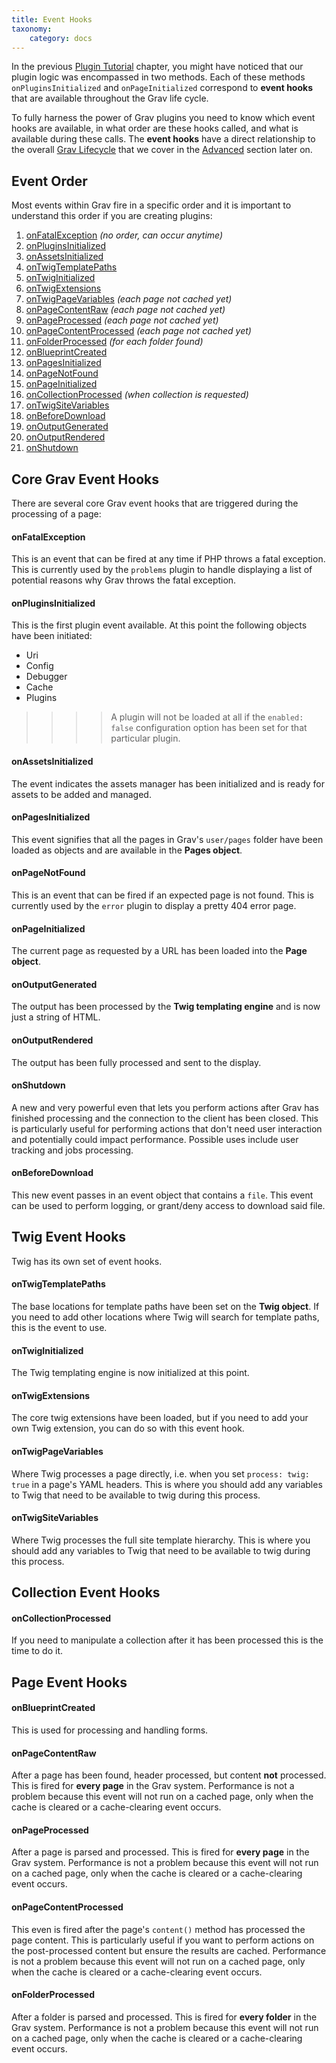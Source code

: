 ```yaml
---
title: Event Hooks
taxonomy:
    category: docs
---
```


In the previous [Plugin Tutorial](../plugin-tutorial) chapter, you might have noticed that our plugin logic was encompassed in two methods.  Each of these methods `onPluginsInitialized` and `onPageInitialized` correspond to **event hooks** that are available throughout the Grav life cycle.

To fully harness the power of Grav plugins you need to know which event hooks are available, in what order are these hooks called, and what is available during these calls.  The **event hooks** have a direct relationship to the overall [Grav Lifecycle](../../advanced/grav-lifecycle) that we cover in the [Advanced](../../advanced) section later on.

## Event Order

Most events within Grav fire in a specific order and it is important to understand this order if you are creating plugins:

1. [onFatalException](#onfatalexception) _(no order, can occur anytime)_
1. [onPluginsInitialized](#onpluginsinitialized)
1. [onAssetsInitialized](#onassetsinitialized)
1. [onTwigTemplatePaths](#ontwigtemplatepaths)
1. [onTwigInitialized](#ontwiginitialized)
1. [onTwigExtensions](#ontwigextensions)
1. [onTwigPageVariables](#ontwigpagevariables) _(each page not cached yet)_
1. [onPageContentRaw](#onpagecontentraw) _(each page not cached yet)_
1. [onPageProcessed](#onpageprocessed) _(each page not cached yet)_
1. [onPageContentProcessed](#onpagecontentprocessed) _(each page not cached yet)_
1. [onFolderProcessed](#onfolderprocessed) _(for each folder found)_
1. [onBlueprintCreated](#onblueprintcreated)
1. [onPagesInitialized](#onpagesinitialized)
1. [onPageNotFound](#onpagenotfound)
1. [onPageInitialized](#onpageinitialized)
1. [onCollectionProcessed](#oncollectionprocessed) _(when collection is requested)_
1. [onTwigSiteVariables](#ontwigsitevariables)
1. [onBeforeDownload](#onbeforedownload)
1. [onOutputGenerated](#onoutputgenerated)
1. [onOutputRendered](#onoutputrendered)
1. [onShutdown](#onshutdown)


## Core Grav Event Hooks

There are several core Grav event hooks that are triggered during the processing of a page:

<a name="onFatalException"></a>
#### onFatalException

This is an event that can be fired at any time if PHP throws a fatal exception. This is currently used by the `problems` plugin to handle displaying a list of potential reasons why Grav throws the fatal exception.

<a name="onPluginsInitialized"></a>
#### onPluginsInitialized

This is the first plugin event available. At this point the following objects have been initiated:

* Uri
* Config
* Debugger
* Cache
* Plugins

>>>> A plugin will not be loaded at all if the `enabled: false` configuration option has been set for that particular plugin.


#### onAssetsInitialized

The event indicates the assets manager has been initialized and is ready for assets to be added and managed.

#### onPagesInitialized

This event signifies that all the pages in Grav's `user/pages` folder have been loaded as objects and are available in the **Pages object**.

#### onPageNotFound

This is an event that can be fired if an expected page is not found. This is currently used by the `error` plugin to display a pretty 404 error page.

#### onPageInitialized

The current page as requested by a URL has been loaded into the **Page object**.

#### onOutputGenerated

The output has been processed by the **Twig templating engine** and is now just a string of HTML.

#### onOutputRendered

The output has been fully processed and sent to the display.

#### onShutdown

A new and very powerful even that lets you perform actions after Grav has finished processing and the connection to the client has been closed.  This is particularly useful for performing actions that don't need user interaction and potentially could impact performance.  Possible uses include user tracking and jobs processing.

#### onBeforeDownload

This new event passes in an event object that contains a `file`.  This event can be used to perform logging, or grant/deny access to download said file.


## Twig Event Hooks

Twig has its own set of event hooks.

#### onTwigTemplatePaths

The base locations for template paths have been set on the **Twig object**.  If you need to add other locations where Twig will search for template paths, this is the event to use.

#### onTwigInitialized

The Twig templating engine is now initialized at this point.

#### onTwigExtensions

The core twig extensions have been loaded, but if you need to add your own Twig extension, you can do so with this event hook.

#### onTwigPageVariables

Where Twig processes a page directly, i.e. when you set `process: twig: true` in a page's YAML headers. This is where you should add any variables to Twig that need to be available to twig during this process.

#### onTwigSiteVariables

Where Twig processes the full site template hierarchy.  This is where you should add any variables to Twig that need to be available to twig during this process.

## Collection Event Hooks

#### onCollectionProcessed

If you need to manipulate a collection after it has been processed this is the time to do it.

## Page Event Hooks

#### onBlueprintCreated

This is used for processing and handling forms.

#### onPageContentRaw

After a page has been found, header processed, but content **not** processed.  This is fired for **every page** in the Grav system.  Performance is not a problem because this event will not run on a cached page, only when the cache is cleared or a cache-clearing event occurs.

#### onPageProcessed

After a page is parsed and processed.  This is fired for **every page** in the Grav system.  Performance is not a problem because this event will not run on a cached page, only when the cache is cleared or a cache-clearing event occurs.

#### onPageContentProcessed

This even is fired after the page's `content()` method has processed the page content.  This is particularly useful if you want to perform actions on the post-processed content but ensure the results are cached.  Performance is not a problem because this event will not run on a cached page, only when the cache is cleared or a cache-clearing event occurs.

#### onFolderProcessed

After a folder is parsed and processed.  This is fired for **every folder** in the Grav system.  Performance is not a problem because this event will not run on a cached page, only when the cache is cleared or a cache-clearing event occurs.
